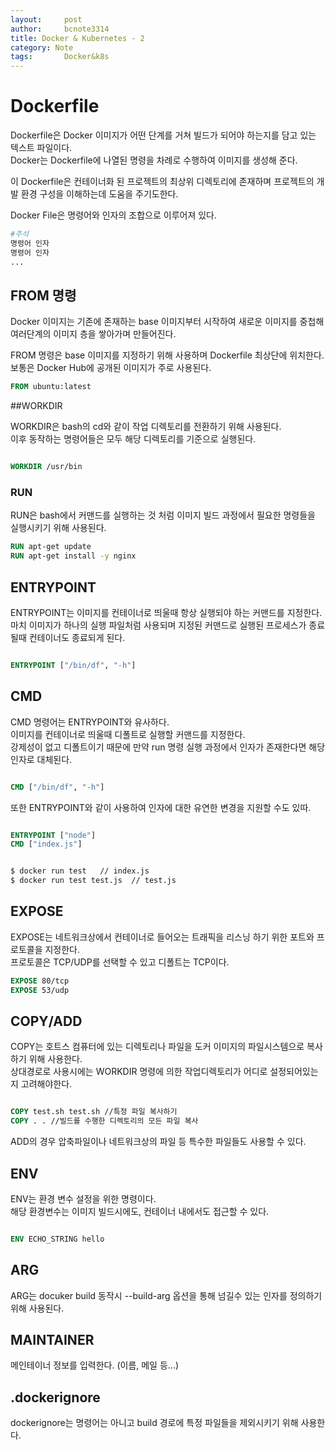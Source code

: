 ```yaml
---
layout:     post
author:     bcnote3314
title: Docker & Kubernetes - 2
category: Note
tags: 		Docker&k8s
---
```


# Dockerfile

Dockerfile은 Docker 이미지가 어떤 단계를 거쳐 빌드가 되어야 하는지를 담고 있는 텍스트 파일이다.  
Docker는 Dockerfile에 나열된 명령을 차례로 수행하여 이미지를 생성해 준다.  

이 Dockerfile은 컨테이너화 된 프로젝트의 최상위 디렉토리에 존재하며 프로젝트의 개발 환경 구성을 이해하는데 도움을 주기도한다.  

Docker File은 명령어와 인자의 조합으로 이루어져 있다.  
```dockerfile
#주석
명령어 인자
명령어 인자
...
```

## FROM 명령

Docker 이미지는 기존에 존재하는 base 이미지부터 시작하여 새로운 이미지를 중첩해 여러단계의 이미지 층을 쌓아가며 만들어진다.  

FROM 명령은 base 이미지를 지정하기 위해 사용하며 Dockerfile 최상단에 위치한다.  
보통은 Docker Hub에 공개된 이미지가 주로 사용된다.  

```dockerfile
FROM ubuntu:latest
```

##WORKDIR 

WORKDIR은 bash의 cd와 같이 작업 디렉토리를 전환하기 위해 사용된다.  
이후 동작하는 명령어들은 모두 해당 디렉토리를 기준으로 실행된다.

```dockerfile

WORKDIR /usr/bin
```

### RUN

RUN은 bash에서 커맨드를 실행하는 것 처럼 이미지 빌드 과정에서 필요한 명령들을 실행시키기 위해 사용된다.  

```dockerfile
RUN apt-get update
RUN apt-get install -y nginx
```

## ENTRYPOINT

ENTRYPOINT는 이미지를 컨테이너로 띄울때 항상 실행되야 하는 커맨드를 지정한다.  
마치 이미지가 하나의 실행 파일처럼 사용되며 지정된 커맨드로 실행된 프로세스가 종료될때 컨테이너도 종료되게 된다.

```dockerfile

ENTRYPOINT ["/bin/df", "-h"]

```

## CMD

CMD 명령어는 ENTRYPOINT와 유사하다.  
이미지를 컨테이너로 띄울때 디폴트로 실행할 커맨드를 지정한다.  
강제성이 없고 디폴트이기 때문에 만약 run 명령 실행 과정에서 인자가 존재한다면 해당 인자로 대체된다.  



```dockerfile

CMD ["/bin/df", "-h"]

```

또한 ENTRYPOINT와 같이 사용하여 인자에 대한 유연한 변경을 지원할 수도 있따.

```dockerfile

ENTRYPOINT ["node"]
CMD ["index.js"]

```

```bash

$ docker run test   // index.js
$ docker run test test.js  // test.js

```

## EXPOSE

EXPOSE는 네트워크상에서 컨테이너로 들어오는 트래픽을 리스닝 하기 위한 포트와 프로토콜을 지정한다.  
프로토콜은 TCP/UDP를 선택할 수 있고 디폴트는 TCP이다.  

```dockerfile
EXPOSE 80/tcp
EXPOSE 53/udp
```


## COPY/ADD

COPY는 호트스 컴퓨터에 있는 디렉토리나 파일을 도커 이미지의 파일시스템으로 복사하기 위해 사용한다.  
상대경로로 사용시에는 WORKDIR 명령에 의한 작업디렉토리가 어디로 설정되어있는지 고려해야한다.  

```dockerfile

COPY test.sh test.sh //특정 파일 복사하기
COPY . . //빌드를 수행한 디렉토리의 모든 파일 복사

```

ADD의 경우 압축파일이나 네트워크상의 파일 등 특수한 파일들도 사용할 수 있다.  

## ENV

ENV는 환경 변수 설정을 위한 명령이다.  
해당 환경변수는 이미지 빌드시에도, 컨테이너 내에서도 접근할 수 있다.

```dockerfile

ENV ECHO_STRING hello

```

## ARG

ARG는 docuker build 동작시 --build-arg 옵션을 통해 넘길수 있는 인자를 정의하기 위해 사용된다.


## MAINTAINER

메인테이너 정보를 입력한다. (이름, 메일 등...)

## .dockerignore 

dockerignore는 명령어는 아니고 build 경로에 특정 파일들을 제외시키기 위해 사용한다. 
